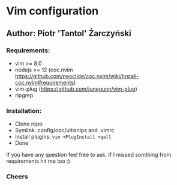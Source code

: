 # Vim configuration

## Author: Piotr 'Tantol' Żarczyński

### Requirements:
- vim >= 8.0
- nodejs >= 12 (coc.nvim https://github.com/neoclide/coc.nvim/wiki/Install-coc.nvim#requirements)
- vim-plug (https://github.com/junegunn/vim-plug)
- ripgrep

### Installation:
- Clone repo
- Symlink .config/coc/ultisnips and .vimrc
- Install plugins: `vim +PlugInstall +qall` 
- Done


If you have any question feel free to ask. If I missed somthing from requirements hit me too :)
### Cheers

